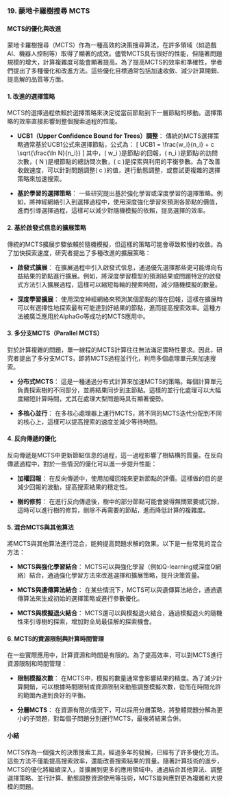 ### 19. **蒙地卡羅樹搜尋 MCTS**

#### MCTS的優化與改進

蒙地卡羅樹搜尋（MCTS）作為一種高效的決策搜尋算法，在許多領域（如遊戲AI、機器人控制等）取得了顯著的成效。儘管MCTS具有很好的性能，但隨著問題規模的增大，計算複雜度可能會顯著提高。為了提高MCTS的效率和準確性，學者們提出了多種優化和改進方法。這些優化目標通常包括加速收斂、減少計算開銷、提高解的品質等方面。

#### 1. **改進的選擇策略**

MCTS的選擇過程依賴於選擇策略來決定從當前節點到下一層節點的移動。選擇策略的效率直接影響到整個搜索過程的性能。

- **UCB1（Upper Confidence Bound for Trees）調整**：
  傳統的MCTS選擇策略通常基於UCB1公式來選擇節點，公式為：
  \[
  UCB1 = \frac{w_i}{n_i} + c \sqrt{\frac{\ln N}{n_i}}
  \]
  其中，\( w_i \)是節點i的回報，\( n_i \)是節點i的訪問次數，\( N \)是根節點的總訪問次數，\( c \)是探索與利用的平衡參數。為了改善收斂速度，可以針對問題調整\( c \)的值，進行動態調整，或嘗試更複雜的選擇策略來加速搜索。

- **基於學習的選擇策略**：
  一些研究提出基於強化學習或深度學習的選擇策略。例如，將神經網絡引入到選擇過程中，使用深度強化學習來預測各節點的價值，進而引導選擇過程，這樣可以減少對隨機模擬的依賴，提高選擇的效率。

#### 2. **基於啟發式信息的擴展策略**

傳統的MCTS擴展步驟依賴於隨機模擬，但這樣的策略可能會導致較慢的收斂。為了加快探索速度，研究者提出了多種改進的擴展策略：

- **啟發式擴展**：
  在擴展過程中引入啟發式信息，通過優先選擇那些更可能導向有益結果的節點進行擴展。例如，將深度學習模型的預測結果或問題特定的啟發式方法引入擴展過程，這樣可以縮短每輪的搜索時間，減少隨機模擬的數量。

- **深度學習擴展**：
  使用深度神經網絡來預測某個節點的潛在回報，這樣在擴展時可以有選擇性地探索最有可能達到好結果的節點，進而提高搜索效率。這種方法被廣泛應用於AlphaGo等成功的MCTS應用中。

#### 3. **多分支MCTS（Parallel MCTS）**

對於計算複雜的問題，單一線程的MCTS計算往往無法滿足實時性要求。因此，研究者提出了多分支MCTS，即將MCTS過程並行化，利用多個處理單元來加速搜索。

- **分布式MCTS**：
  這是一種通過分布式計算來加速MCTS的策略。每個計算單元負責探索樹的不同部分，並將結果同步到主節點。這樣的並行化處理可以大幅度縮短計算時間，尤其在處理大型問題時具有顯著優勢。

- **多核心並行**：
  在多核心處理器上運行MCTS，將不同的MCTS迭代分配到不同的核心上，這樣可以提高搜索的速度並減少等待時間。

#### 4. **反向傳遞的優化**

反向傳遞是MCTS中更新節點信息的過程，這一過程影響了樹結構的質量。在反向傳遞過程中，對於一些情況的優化可以進一步提升性能：

- **加權回報**：
  在反向傳遞中，使用加權回報來更新節點的評價。這樣做的目的是減少回報的波動，提高搜索結果的穩定性。

- **樹的修剪**：
  在進行反向傳遞後，樹中的部分節點可能會變得無關緊要或冗餘，這時可以進行樹的修剪，刪除不再需要的節點，進而降低計算的複雜度。

#### 5. **混合MCTS與其他算法**

將MCTS與其他算法進行混合，能夠提高問題求解的效果。以下是一些常見的混合方法：

- **MCTS與強化學習結合**：
  MCTS可以與強化學習（例如Q-learning或深度Q網絡）結合，通過強化學習方法來改進選擇和擴展策略，提升決策質量。
  
- **MCTS與遺傳算法結合**：
  在某些情況下，MCTS可以與遺傳算法結合，通過遺傳算法來生成初始的選擇策略或進行參數優化。

- **MCTS與模擬退火結合**：
  MCTS還可以與模擬退火結合，通過模擬退火的隨機性來引導樹的探索，增加對全局最佳解的探索機會。

#### 6. **MCTS的資源限制與計算時間管理**

在一些實際應用中，計算資源和時間是有限的。為了提高效率，可以對MCTS進行資源限制和時間管理：

- **限制模擬次數**：
  在MCTS中，模擬的數量通常會影響結果的精度。為了減少計算開銷，可以根據時間限制或資源限制來動態調整模擬次數，從而在時間允許的範圍內達到良好的平衡。

- **分層MCTS**：
  在資源有限的情況下，可以採用分層策略，將整體問題分解為更小的子問題，對每個子問題分別運行MCTS，最後將結果合併。

#### 小結

MCTS作為一個強大的決策搜索工具，經過多年的發展，已經有了許多優化方法。這些方法不僅能提高搜索效率，還能改善搜索結果的質量。隨著計算技術的進步，MCTS的優化將繼續深入，並擴展到更多的應用領域中。通過結合其他算法、調整選擇策略、並行計算、動態調整資源使用等技術，MCTS能夠應對更為複雜和大規模的問題。